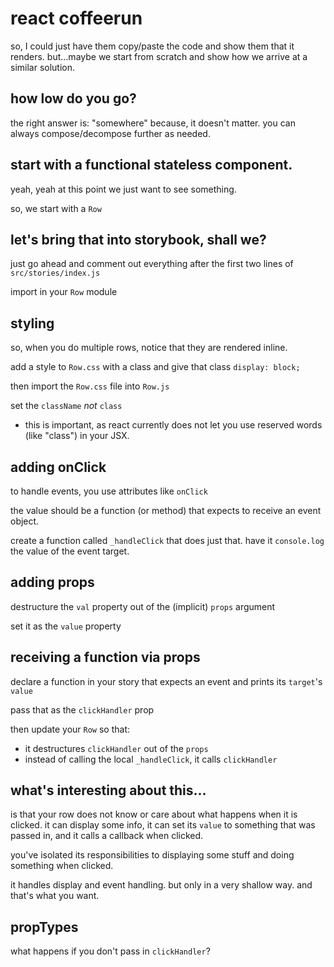 # react coffeerun

so, I could just have them copy/paste the code and show them that it renders.
but...maybe we start from scratch and show how we arrive at a similar solution.

## how low do you go?

the right answer is: "somewhere"
because, it doesn't matter.
you can always compose/decompose further as needed.

## start with a functional stateless component.

yeah, yeah at this point we just want to see something.

so, we start with a `Row`

## let's bring that into storybook, shall we?

just go ahead and comment out everything after the first two lines of `src/stories/index.js`

import in your `Row` module

## styling

so, when you do multiple rows, notice that they are rendered inline.

add a style to `Row.css` with a class and give that class
`display: block;`

then import the `Row.css` file into `Row.js`

set the `className` *not* `class`
- this is important, as react currently does
not let you use reserved words (like "class")
in your JSX.

## adding onClick

to handle events, you use attributes like
`onClick`

the value should be a function (or method) that
expects to receive an event object.

create a function called `_handleClick` that does just that. have it `console.log` the value of the event
target.

## adding props

destructure the `val` property out of the (implicit) `props` argument

set it as the `value` property

## receiving a function via props

declare a function in your story that
expects an event and prints its `target`'s `value`

pass that as the `clickHandler` prop

then update your `Row` so that:

- it destructures `clickHandler` out of the `props`
- instead of calling the local `_handleClick`, it calls `clickHandler`

## what's interesting about this...

is that your row does not know or care about what happens when it is clicked. it can display some info,
it can set its `value` to something that was passed in, and it calls a callback when clicked.

you've isolated its responsibilities to displaying some stuff and doing something when clicked.

it handles display and event handling.
but only in a very shallow way.
and that's what you want.

## propTypes

what happens if you don't pass in `clickHandler`?
